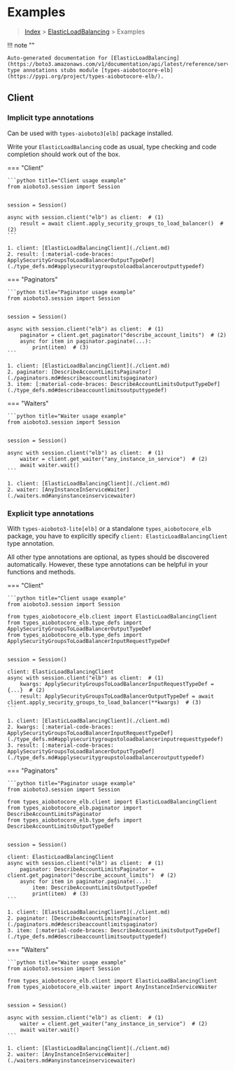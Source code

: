 # Examples

> [Index](../README.md) > [ElasticLoadBalancing](./README.md) > Examples

!!! note ""

    Auto-generated documentation for [ElasticLoadBalancing](https://boto3.amazonaws.com/v1/documentation/api/latest/reference/services/elb.html#ElasticLoadBalancing)
    type annotations stubs module [types-aiobotocore-elb](https://pypi.org/project/types-aiobotocore-elb/).

## Client

### Implicit type annotations

Can be used with `types-aioboto3[elb]` package installed.

Write your `ElasticLoadBalancing` code as usual,
type checking and code completion should work out of the box.



=== "Client"

    ```python title="Client usage example"
    from aioboto3.session import Session


    session = Session()

    async with session.client("elb") as client:  # (1)
        result = await client.apply_security_groups_to_load_balancer()  # (2)
    ```

    1. client: [ElasticLoadBalancingClient](./client.md)
    2. result: [:material-code-braces: ApplySecurityGroupsToLoadBalancerOutputTypeDef](./type_defs.md#applysecuritygroupstoloadbalanceroutputtypedef) 



=== "Paginators"

    ```python title="Paginator usage example"
    from aioboto3.session import Session


    session = Session()

    async with session.client("elb") as client:  # (1)
        paginator = client.get_paginator("describe_account_limits")  # (2)
        async for item in paginator.paginate(...):
            print(item)  # (3)
    ```

    1. client: [ElasticLoadBalancingClient](./client.md)
    2. paginator: [DescribeAccountLimitsPaginator](./paginators.md#describeaccountlimitspaginator)
    3. item: [:material-code-braces: DescribeAccountLimitsOutputTypeDef](./type_defs.md#describeaccountlimitsoutputtypedef) 



=== "Waiters"

    ```python title="Waiter usage example"
    from aioboto3.session import Session


    session = Session()

    async with session.client("elb") as client:  # (1)
        waiter = client.get_waiter("any_instance_in_service")  # (2)
        await waiter.wait()
    ```

    1. client: [ElasticLoadBalancingClient](./client.md)
    2. waiter: [AnyInstanceInServiceWaiter](./waiters.md#anyinstanceinservicewaiter)


### Explicit type annotations

With `types-aioboto3-lite[elb]`
or a standalone `types_aiobotocore_elb` package, you have to explicitly specify
`client: ElasticLoadBalancingClient` type annotation.

All other type annotations are optional, as types should be discovered automatically.
However, these type annotations can be helpful in your functions and methods.


=== "Client"

    ```python title="Client usage example"
    from aioboto3.session import Session

    from types_aiobotocore_elb.client import ElasticLoadBalancingClient
    from types_aiobotocore_elb.type_defs import ApplySecurityGroupsToLoadBalancerOutputTypeDef
    from types_aiobotocore_elb.type_defs import ApplySecurityGroupsToLoadBalancerInputRequestTypeDef


    session = Session()

    client: ElasticLoadBalancingClient
    async with session.client("elb") as client:  # (1)
        kwargs: ApplySecurityGroupsToLoadBalancerInputRequestTypeDef = {...}  # (2)
        result: ApplySecurityGroupsToLoadBalancerOutputTypeDef = await client.apply_security_groups_to_load_balancer(**kwargs)  # (3)
    ```

    1. client: [ElasticLoadBalancingClient](./client.md)
    2. kwargs: [:material-code-braces: ApplySecurityGroupsToLoadBalancerInputRequestTypeDef](./type_defs.md#applysecuritygroupstoloadbalancerinputrequesttypedef) 
    3. result: [:material-code-braces: ApplySecurityGroupsToLoadBalancerOutputTypeDef](./type_defs.md#applysecuritygroupstoloadbalanceroutputtypedef) 



=== "Paginators"

    ```python title="Paginator usage example"
    from aioboto3.session import Session

    from types_aiobotocore_elb.client import ElasticLoadBalancingClient
    from types_aiobotocore_elb.paginator import DescribeAccountLimitsPaginator
    from types_aiobotocore_elb.type_defs import DescribeAccountLimitsOutputTypeDef


    session = Session()

    client: ElasticLoadBalancingClient
    async with session.client("elb") as client:  # (1)
        paginator: DescribeAccountLimitsPaginator = client.get_paginator("describe_account_limits")  # (2)
        async for item in paginator.paginate(...):
            item: DescribeAccountLimitsOutputTypeDef
            print(item)  # (3)
    ```

    1. client: [ElasticLoadBalancingClient](./client.md)
    2. paginator: [DescribeAccountLimitsPaginator](./paginators.md#describeaccountlimitspaginator)
    3. item: [:material-code-braces: DescribeAccountLimitsOutputTypeDef](./type_defs.md#describeaccountlimitsoutputtypedef) 



=== "Waiters"

    ```python title="Waiter usage example"
    from aioboto3.session import Session

    from types_aiobotocore_elb.client import ElasticLoadBalancingClient
    from types_aiobotocore_elb.waiter import AnyInstanceInServiceWaiter


    session = Session()

    async with session.client("elb") as client:  # (1)
        waiter = client.get_waiter("any_instance_in_service")  # (2)
        await waiter.wait()
    ```

    1. client: [ElasticLoadBalancingClient](./client.md)
    2. waiter: [AnyInstanceInServiceWaiter](./waiters.md#anyinstanceinservicewaiter)


